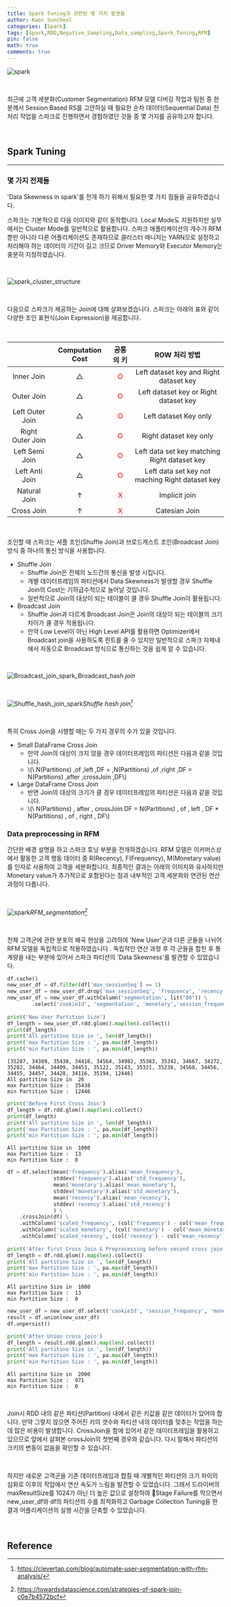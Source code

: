 ```yaml
---
title: Spark Tuning과 관련된 몇 가지 발견들
author: Kwon Suncheol
categories: [Spark]
tags: [Spark,RDD,Negative_Sampling,Data_sampling,Spark_Tuning,RFM]
pin: false
math: true
comments: true
---
```


![spark](/assets/img/post_img/Apache_spark.png)

<br/>

 최근에 고객 세분화(Customer Segmentation) RFM 모델 디버깅 작업과 팀원 중 한분께서 Session Based RS를 고안하실 때 필요한 순차 데이터(Sequential Data) 전처리 작업을 스파크로 진행하면서 경험하였던 것들 중 몇 가지를 공유하고자 합니다. 
 
<br>

## Spark Tuning
___________________


### 몇 가지 전제들

 'Data Skewness in spark'를 전개 하기 위해서 필요한 몇 가지 점들을 공유하겠습니다. <br/>
 
 스파크는 기본적으로 다음 이미지와 같이 동작합니다. Local Mode도 지원하지만 실무에서는 Cluster Mode를 일반적으로 활용합니다. 스파크 애플리케이션의 개수가 RFM 뿐만 아니라 다른 어플리케이션도 존재하므로 클러스터 매니저는 YARN으로 설정하고 처리해야 하는 데이터의 기간이 길고 크므로 Driver Memory와 Executor Memory는 충분히 지정하였습니다.
 
 <br/>
 
![spark_cluster_structure](/assets/img/post_img/Spark_Structure_cluster_mode.png)
 
 <br/>
 
 다음으로 스파크가 제공하는 Join에 대해 살펴보겠습니다. 스파크는 아래의 표와 같이 다양한 조인 표현식(Join Expression)을 제공합니다. 
 
  <br/>
 
| |Computation Cost|공통의 키|ROW 처리 방법|
|:------:|:---:|:---:|:---:|
|Inner Join|△|<span style="color:red">O</span>|Left dataset key and Right dataset key|
|Outer Join|△|<span style="color:red">O</span>|Left dataset key or Right dataset key|
|Left Outer Join|△|<span style="color:red">O</span>|Left dataset Key only|
|Right Outer Join|△|<span style="color:red">O</span>|Right dataset key only|
|Left Semi Join|△|<span style="color:red">O</span>|Left data set key matching Right dataset key|
|Left Anti Join|△|<span style="color:red">O</span>|Left data set key not maching Right dataset key|
|Natural Join|↑|<span style="color:red">X</span>|Implicit join|
|Cross Join|↑|<span style="color:red">X</span>|Catesian Join|

 <br/>
 
 조인할 때 스파크는 셔플 조인(Shuffle Join)과 브로드캐스트 조인(Broadcast Join)방식 중 하나의 통신 방식을 사용합니다. 
 - Shuffle Join
	 - Shuffle Join은 전체의 노드간의 통신을 발생 시킵니다. 
	 - 개별 데이터프레임의 파티션에서 Data Skewness가 발생할 경우 Shuffle Join의 Cost는 기하급수적으로 늘어날 것입니다. 
	 - 일반적으로 Join의 대상이 되는 테이블이 클 경우 Shuffle Join이 활용됩니다.
- Broadcast Join
	- Shuffle Join과 다르게 Broadcast Join은 Join의 대상이 되는 테이블의 크기 차이가 클 경우 적용됩니다.
	- 만약 Low Level이 아닌 High Level API를 활용하면 Optimizer에서 Broadcast join을 사용하도록 힌트를 줄 수 있지만 일반적으로 스파크 자체내에서 자동으로 Broadcast 방식으로 통신하는 것을 쉽게 알 수 있습니다.
 
 <br/>
 
![Broadcast_join_spark](/assets/img/post_img/Broadcast_join_spark.jpeg)_Broadcast_hash _join_

 <br/>

![Shuffle_hash_join_spark](/assets/img/post_img/Shuffle_Hash_join_spark.jpeg)_Shuffle hash join[^1]_

 <br/> 
 
 특히 Cross Join을 시행할 때는 두 가지 경우의 수가 있을 것입니다. <br/>
 - Small DataFrame Cross Join  
	 - 만약 Join의 대상이 크지 않을 경우 데이터프레임의 파티션은 다음과 같을 것입니다.   
	 - \\(\ N(Partitions) \,of \,left \,DF = \,N(Partitions) \,of \,right \,DF = N(Partitions) \,after \,crossJoin \,DF\\)  
 - Large DataFrame Cross Join  
	 - 반면 Join의 대상의 크기가 클 경우 데이터프레임의 파티션은 다음과 같을 것입니다.  
	 - \\(\ N(Partitions) \, after \, crossJoin DF  = N(Partitions) \, of \, left \, DF * N(Partitions) \, of \, right \, DF\\)
 

### Data preprocessing in RFM

 간단한 배경 설명을 하고 스파크 튜닝 부분을 전개하겠습니다. RFM 모델은 이커머스상에서 활동한 고객 행동 데이터 중 R(Recency), F(Frequency), M(Monetary value)를 인자로 사용하여 고객을 세분화합니다.  최종적인 결과는 아래의 이미지와 유사하지만 Monetary value가 추가적으로 포함된다는 점과 내부적인 고객 세분화와 연관된 연산 과정이 다릅니다. 
 
 <br/>
 
![spark](/assets/img/post_img/RFM_clevertap.png)_RFM_segmentation[^2]_

<br/>

전체 고객군에 관한 분포의 왜곡 현상을 고려하여 'New User'군과 다른 군들을 나뉘어 RFM 모델을 독립적으로 적용하였습니다 . 독립적인 연산 과정 후 각 군들을 합친 후 통계량을 내는 부분에 있어서 스파크 파티션의 'Data Skewness'를 발견할 수 있었습니다. 

```python
df.cache()
new_user_df = df.filter(df['max_sessionSeq'] == 1)
new_user_df = new_user_df.drop('max_sessionSeq', 'frequency', 'recency')
new_user_df = new_user_df.withColumn('segmentation', lit("00")) \
        .select('cookieId', 'segmentation', 'monetary','session_frequency', 'recency_date')
        
print('New User Partition Size')
df_length = new_user_df.rdd.glom().map(len).collect()
print(df_length)
print('All partitino Size in ', len(df_length))
print('max Partition Size : ', pa.max(df_length))
print('min Partition Size : ', pa.min(df_length))
```

```
[35287, 34389, 35438, 34416, 34564, 34982, 35383, 35342, 34667, 34272, 35282, 34464, 34409, 34453, 35122, 35143, 35321, 35238, 34568, 34456, 34455, 34457, 34428, 34116, 35194, 12446]
All partitino Size in  26
max Partition Size :  35438
min Partition Size :  12446
```

```python
print('Before First Cross Join')
df_length = df.rdd.glom().map(len).collect()
print(df_length)
print('All partitino Size in ', len(df_length))
print('max Partition Size : ', pa.max(df_length))
print('min Partition Size : ', pa.min(df_length))
```

```
All partitino Size in  1000
max Partition Size :  13
min Partition Size :  0
```

```python
df = df.select(mean('frequency').alias('mean_frequency'),
               stddev('frequency').alias('std_frequency'),
               mean('monetary').alias('mean_monetary'),
               stddev('monetary').alias('std_monetary'),
               mean('recency').alias('mean_recency'),
               stddev('recency').alias('std_recency')
               ) \
    .crossJoin(df) \
    .withColumn('scaled_frequency', (col('frequency') - col('mean_frequency')) / col('std_frequency')) \
    .withColumn('scaled_monetary', (col('monetary') - col('mean_monetary')) / col('std_monetary')) \
    .withColumn('scaled_recency', (col('recency') - col('mean_recency')) / col('std_recency'))
    
print('After first Cross Join & Preprocessing before second cross join')
df_length = df.rdd.glom().map(len).collect()
print('All partitino Size in ', len(df_length))
print('max Partition Size : ', pa.max(df_length))
print('min Partition Size : ', pa.min(df_length))
```
```
All partitino Size in  1000
max Partition Size :  13
min Partition Size :  0
```

```python
new_user_df = new_user_df.select('cookieId', 'session_frequency', 'monetary', 'recency_date', 'segmentation')
result = df.union(new_user_df)
df.unpersist()

print('After Union cross join')
df_length = result.rdd.glom().map(len).collect()
print('All partitino Size in ', len(df_length))
print('max Partition Size : ', pa.max(df_length))
print('min Partition Size : ', pa.min(df_length))
```
```
All partitino Size in  2000
max Partition Size :  971
min Partition Size :  0
```

<br/>

Join시 RDD 내의 같은 파티션(Partition) 내에서 같은 키값을 같은 데이터가 있어야 합니다. 만약 그렇지 않으면 주어진 키의 갯수와 파티션 내의 데이터를 맞추는 작업을 하는데 많은 비용이 발생합니다.  CrossJoin을 함에 있어서 같은 데이터프레임을 활용하고 있으므로 앞에서 살펴본 crossJoin의 첫번째 경우와 같습니다. 다시 말해서 파티션의 크키의 변동이 없음을 확인할 수 있습니다. 

<br/>

하지만 새로운 고객군을 기존 데이터프레임과 합칠 때 개별적인 파티션의 크기 차이의 심화로 이후의 작업에서 연산 속도가 느림을 발견할 수 있었습니다. 그래서 드라이버의 maxResultSize를 1024가 아닌 더 높은 값으로 설정하여 Stage Failure를 막으면서 new_user_df와 df의 파티션의 수를 최적화하고 Garbage Collection Tuning을 한 결과 어플리케이션의 실행 시간을 단축할 수 있었습니다. 
 
<br>

## Reference

[^1]: https://clevertap.com/blog/automate-user-segmentation-with-rfm-analysis/
[^2]: https://towardsdatascience.com/strategies-of-spark-join-c0e7b4572bcf

 
